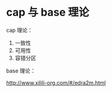 # cap 与 base  理论

cap 理论：

1. 一致性 
2. 可用性
3. 容错分区

base 理论：



http://www.xilili-org.com/#/edra2m.html

